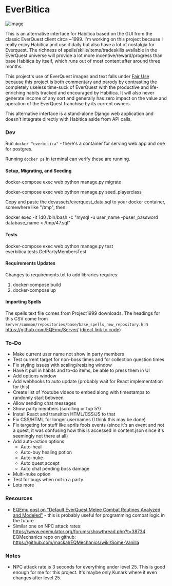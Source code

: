 # EverBitica

![image](https://github.com/brynnb/everbitica/assets/1271817/d39130dc-a92e-4475-9db6-86e8d2e67aae)

This is an alternative interface for Habitica based on the GUI from the classic EverQuest client circa ~1999. I'm working on this project because I really enjoy Habitica and use it daily but also have a lot of nostalgia for Everquest. The richness of spells/skills/items/tradeskills available in the EverQuest universe will provide a lot more incentive/reward/progress than base Habitica by itself, which runs out of most content after around three months. 

This project's use of EverQuest images and text falls under [Fair Use](https://en.wikipedia.org/wiki/Fair_use) because this project is both commentary and parody by contrasting the completely useless time-suck of EverQuest with the productive and life-enriching habits tracked and encouraged by Habitica. It will also never generate income of any sort and generally has zero impact on the value and operation of the EverQuest franchise by its current owners. 

This alternative interface is a stand-alone Django web application and doesn't integrate directly with Habitica aside from API calls. 

### Dev

Run `docker "everbitica"` - there's a container for serving web app and one for postgres. 

Running `docker ps` in terminal can verify these are running. 


#### Setup, Migrating, and Seeding

docker-compose exec web python manage.py migrate

docker-compose exec web python manage.py seed_playerclass

Copy and paste the devassets/everquest_data.sql to your docker container, somewhere like "/tmp", then:

docker exec -it 1d0 /bin/bash -c "mysql -u user_name -puser_password database_name < /tmp/47.sql" 


#### Tests

 docker-compose exec web python manage.py test everbitica.tests.GetPartyMembersTest

#### Requirements Updates

Changes to requirements.txt to add libraries requires:

1. docker-compose build
2. docker-compose up


#### Importing Spells

The spells text file comes from Project1999 downloads. The headings for this CSV come from `Server/common/repositories/base/base_spells_new_repository.h` in https://github.com/EQEmu/Server/ ([direct link to code](https://github.com/EQEmu/Server/blob/82aa6a1587477e642e7ac44e7902f4568bb8563e/common/repositories/base/base_spells_new_repository.h#L19))

### To-Do

* Make current user name not show in party members
* Test current target for non-boss times and for collection question times
* Fix styling issues with scaling/resizing window
* Have it pull in habits and to-do items, be able to press them in UI
* Add options window
* Add webhooks to auto update (probably wait for React implementation for this)
* Create list of Youtube videos to embed along with timestamps to randomly start between
* Allow sending chat messages
* Show party members (scrolling or top 5?)
* Install React and transition HTML/CSS/JS to that
* Fix CSS/HTML for longer usernames (I think this may be done)
* Fix targeting for stuff like aprils fools events (since it's an event and not a quest, it was confusing how this is accessed in content.json since it's seemingly not there at all)
* Add auto-action options
    * Auto-heal 
    * Auto-buy healing potion
    * Auto-nuke
    * Auto quest accept
    * Auto chat pending boss damage
* Multi-nuke option
* Test for bugs when not in a party
* Lots more


### Resources

* [EQEmu post on  "Default EverQuest Melee Combat Routines Analyzed and Modeled"](https://www.eqemulator.org/forums/showthread.php?t=40543) - this is probably useful for programming combat logic in the future
* Similar one on NPC attack rates: https://www.eqemulator.org/forums/showthread.php?t=38734
EQMechanics repo on github: https://github.com/mackal/EQMechanics/wiki/Some-Vanilla

### Notes

* NPC attack rate is 3 seconds for everything under level 25. This is good enough for me for this project. It's maybe only Kunark where it even changes after level 25. 